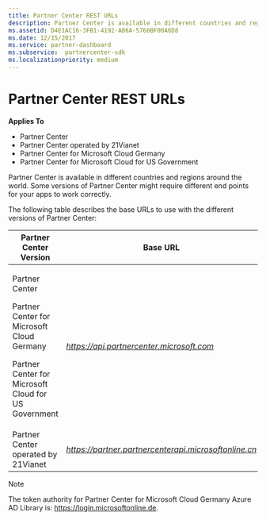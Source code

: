 ```yaml
---
title: Partner Center REST URLs
description: Partner Center is available in different countries and regions around the world. Some versions of Partner Center might require different end points for your apps to work correctly.
ms.assetid: D4E1AC16-3FB1-4192-A06A-5766BF00A6D8
ms.date: 12/15/2017
ms.service: partner-dashboard
ms.subservice:  partnercenter-sdk
ms.localizationpriority: medium
---
```


# Partner Center REST URLs

**Applies To**

- Partner Center
- Partner Center operated by 21Vianet
- Partner Center for Microsoft Cloud Germany
- Partner Center for Microsoft Cloud for US Government

Partner Center is available in different countries and regions around
the world. Some versions of Partner Center might require different end
points for your apps to work correctly.

The following table describes the base URLs to use with the different
versions of Partner Center:

<table>
<colgroup>
<col style="width: 50%" />
<col style="width: 50%" />
</colgroup>
<thead>
<tr class="header">
<th>Partner Center Version</th>
<th>Base URL</th>
</tr>
</thead>
<tbody>
<tr class="odd">
<td><p>Partner Center</p>
<p>Partner Center for Microsoft Cloud Germany</p>
<p>Partner Center for Microsoft Cloud for US Government</p></td>
<td><em><a href="https://api.partnercenter.microsoft.com">https://api.partnercenter.microsoft.com</a></em></td>
</tr>
<tr class="even">
<td>Partner Center operated by 21Vianet</td>
<td><em><a href="https://partner.partnercenterapi.microsoftonline.cn">https://partner.partnercenterapi.microsoftonline.cn</a></em></td>
</tr>
</tbody>
</table>

>[!NOTE]
>The token authority for Partner Center for Microsoft Cloud Germany Azure AD Library is: https://login.microsoftonline.de.

